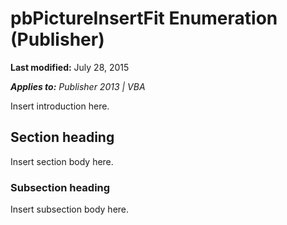 
# pbPictureInsertFit Enumeration (Publisher)

 **Last modified:** July 28, 2015

 _**Applies to:** Publisher 2013 | VBA_

Insert introduction here.


## Section heading

Insert section body here.


### Subsection heading

Insert subsection body here.

